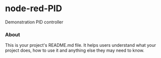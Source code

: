 node-red-PID
============

Demonstration PID controller

### About

This is your project's README.md file. It helps users understand what your
project does, how to use it and anything else they may need to know.